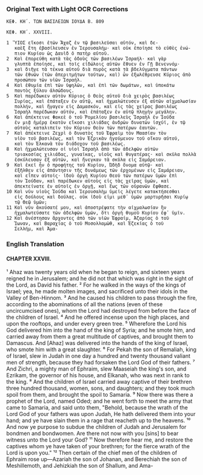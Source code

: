 ### Original Text with Light OCR Corrections

```greek
ΚΕΦ. ΚΗ´. ΤΩΝ ΒΑΣΙΛΕΙΩΝ ΙΟΥΔΑ Β. 809

ΚΕΦ. ΚΗ´. XXVIII.

1  ὝΙΟΣ εἴκοσι ἐτῶν Ἄχαζ ἐν τῷ βασιλεῦσαι αὐτόν, καὶ δε-
   καὲξ ἔτη ἐβασίλευσεν ἐν Ἱερουσαλήμ· καὶ οὐκ ἐποίησε τὸ εὐθὲς ἐνώ-
   πιον Κυρίου ὡς Δαυὶδ ὁ πατὴρ αὐτοῦ.
2  Καὶ ἐπορεύθη κατὰ τὰς ὁδοὺς τῶν βασιλέων Ἰσραήλ· καὶ γὰρ
   γλυπτὰ ἐποίησε, καὶ τοῖς εἰδώλοις αὐτῶν ἔθυεν ἐν Γῇ Βενεννόμ·
3  καὶ διῆγε τὰ τέκνα αὐτοῦ διὰ πυρὸς κατὰ τὰ βδελύγματα πάντων
   τῶν ἐθνῶν (τῶν ἀπεριτμήτων τούτων, καὶ) ὧν ἐξωλέθρευσε Κύριος ἀπὸ
   προσώπου τῶν υἱῶν Ἰσραήλ.
4  Καὶ ἐθυμία ἐπὶ τῶν ὑψηλῶν, καὶ ἐπὶ τῶν δωμάτων, καὶ ὑποκάτω
   παντὸς ξύλου ἀλσώδους.
5  Καὶ παρέδωκεν αὐτὸν Κύριος ὁ Θεὸς αὐτοῦ διὰ χειρὸς βασιλέως
   Συρίας, καὶ ἐπάταξεν ἐν αὐτῷ, καὶ ἠχμαλώτευσεν ἐξ αὐτῶν αἰχμαλωσίαν
   πολλήν, καὶ ἤγαγεν εἰς Δαμασκόν, καὶ εἰς τὰς χεῖρας βασιλέως
   Ἰσραὴλ παρέδωκαν αὐτόν, καὶ ἐπάταξεν ἐν αὐτῷ πληγὴν μεγάλην.
6  Καὶ ἀπέκτεινε Φακεὲ ὁ τοῦ Ῥομελίου βασιλεὺς Ἰσραὴλ ἐν Ἰούδα
   ἐν μιᾷ ἡμέρᾳ ἑκατὸν εἴκοσι χιλιάδας ἀνδρῶν δυνατῶν ἰσχύϊ, ἐν τῷ
   αὐτοὺς καταλιπεῖν τὸν Κύριον Θεὸν τῶν πατέρων ἑαυτῶν.
7  Καὶ ἀπέκτεινε Ζεχρὶ ὁ δυνατὸς τοῦ Ἐφραὶμ τὸν Μαασίαν τὸν
   υἱὸν τοῦ βασιλέως, καὶ τὸν Ἐζρικὰν ἡγούμενον τοῦ οἴκου αὐτοῦ,
   καὶ τὸν Ἑλκανὰ τὸν διάδοχον τοῦ βασιλέως.
8  Καὶ ἠχμαλώτευσαν οἱ υἱοὶ Ἰσραὴλ ἀπὸ τῶν ἀδελφῶν αὐτῶν
   τριακοσίας χιλιάδας, γυναῖκας, υἱοὺς καὶ θυγατέρας· καὶ σκῦλα πολλὰ
   ἐσκύλευσαν ἐξ αὐτῶν, καὶ ἤνεγκαν τὰ σκῦλα εἰς Σαμάρειαν.
9  Καὶ ἐκεῖ ἦν ὁ προφήτης τοῦ Κυρίου, Ὠδὴδ ὄνομα αὐτῷ· καὶ
   ἐξῆλθεν εἰς ἀπάντησιν τῆς δυνάμεως τῶν ἐρχομένων εἰς Σαμάρειαν,
   καὶ εἶπεν αὐτοῖς· ἰδοὺ ὀργὴ Κυρίου Θεοῦ τῶν πατέρων ὑμῶν ἐπὶ
   τὸν Ἰούδαν, καὶ παρέδωκεν αὐτοὺς εἰς τὰς χεῖρας ὑμῶν, καὶ
   ἀπεκτείνατε ἐν αὐτοῖς ἐν ὀργῇ, καὶ ἕως τῶν οὐρανῶν ἔφθασε.
10 Καὶ νῦν υἱοὺς Ἰούδα καὶ Ἱερουσαλὴμ ὑμεῖς λέγετε κατακτήσεσθαι
   εἰς δούλους καὶ δούλας. οὐκ ἰδοὺ εἰμι μεθ᾽ ὑμῶν μαρτυρῆσαι Κυρίῳ
   τῷ Θεῷ ὑμῶν;
11 Καὶ νῦν ἀκούσατέ μου, καὶ ἀποστρέψατε τὴν αἰχμαλωσίαν ἣν
   ἠχμαλωτεύσατε τῶν ἀδελφῶν ὑμῶν, ὅτι ὀργὴ θυμοῦ Κυρίου ἐφ᾽ ὑμῖν.
12 Καὶ ἀνέστησαν ἄρχοντες ἀπὸ τῶν υἱῶν Ἐφραίμ, Ἀζαρίας ὁ τοῦ
   Ἰωναν, καὶ Βαραχίας ὁ τοῦ Μοσολλαμὼθ, καὶ Ἐζεκίας ὁ τοῦ
   Σελλήμ, καὶ Ἀμα-
```

### English Translation

#### CHAPTER XXVIII.

¹ Ahaz was twenty years old when he began to reign, and sixteen years reigned he in Jerusalem; and he did not that which was right in the sight of the Lord, as David his father.
² For he walked in the ways of the kings of Israel; yea, he made molten images, and sacrificed unto their idols in the Valley of Ben-Hinnom.
³ And he caused his children to pass through the fire, according to the abominations of all the nations (even of these uncircumcised ones), whom the Lord had destroyed from before the face of the children of Israel.
⁴ And he offered incense upon the high places, and upon the rooftops, and under every green tree.
⁵ Wherefore the Lord his God delivered him into the hand of the king of Syria; and he smote him, and carried away from them a great multitude of captives, and brought them to Damascus. And [Ahaz] was delivered into the hands of the king of Israel, who smote him with a great slaughter.
⁶ For Pekah the son of Remaliah, king of Israel, slew in Judah in one day a hundred and twenty thousand valiant men of strength, because they had forsaken the Lord God of their fathers.
⁷ And Zichri, a mighty man of Ephraim, slew Maaseiah the king's son, and Ezrikam, the governor of his house, and Elkanah, who was next in rank to the king.
⁸ And the children of Israel carried away captive of their brethren three hundred thousand, women, sons, and daughters; and they took much spoil from them, and brought the spoil to Samaria.
⁹ Now there was there a prophet of the Lord, named Oded; and he went forth to meet the army that came to Samaria, and said unto them, "Behold, because the wrath of the Lord God of your fathers was upon Judah, He hath delivered them into your hand; and ye have slain them in a rage that reacheth up to the heavens.
¹⁰ And now ye purpose to subdue the children of Judah and Jerusalem for bondmen and bondwomen. Are there not now with you [sins] to bear witness unto the Lord your God?
¹¹ Now therefore hear me, and restore the captives whom ye have taken of your brethren; for the fierce wrath of the Lord is upon you."
¹² Then certain of the chief men of the children of Ephraim rose up—Azariah the son of Johanan, and Berechiah the son of Meshillemoth, and Jehizkiah the son of Shallum, and Ama-